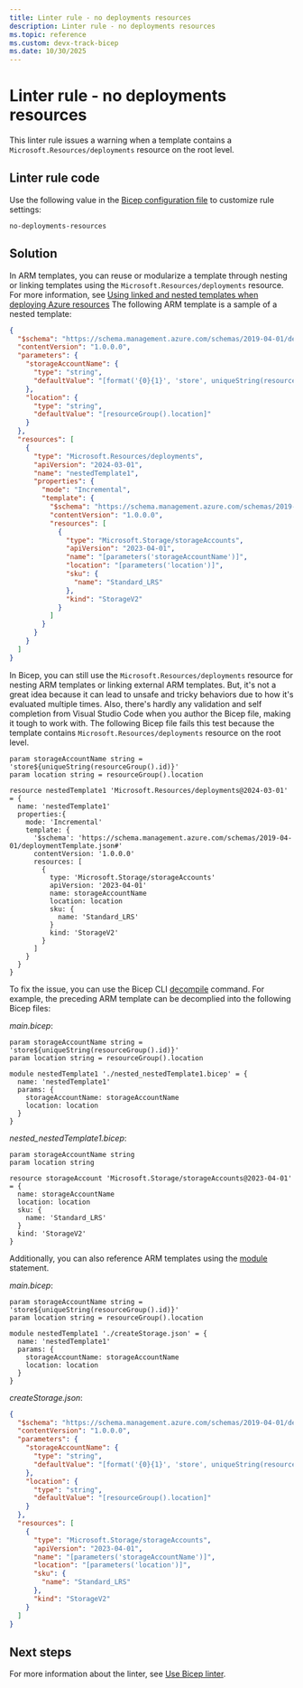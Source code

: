 ```yaml
---
title: Linter rule - no deployments resources
description: Linter rule - no deployments resources
ms.topic: reference
ms.custom: devx-track-bicep
ms.date: 10/30/2025
---
```


# Linter rule - no deployments resources

This linter rule issues a warning when a template contains a `Microsoft.Resources/deployments` resource on the root level.

## Linter rule code

Use the following value in the [Bicep configuration file](bicep-config-linter.md) to customize rule settings:

`no-deployments-resources`

## Solution

In ARM templates, you can reuse or modularize a template through nesting or linking templates using the `Microsoft.Resources/deployments` resource. For more information, see [Using linked and nested templates when deploying Azure resources](../templates/linked-templates.md) The following ARM template is a sample of a nested template:

```json
{
  "$schema": "https://schema.management.azure.com/schemas/2019-04-01/deploymentTemplate.json#",
  "contentVersion": "1.0.0.0",
  "parameters": {
    "storageAccountName": {
      "type": "string",
      "defaultValue": "[format('{0}{1}', 'store', uniqueString(resourceGroup().id))]"
    },
    "location": {
      "type": "string",
      "defaultValue": "[resourceGroup().location]"
    }
  },
  "resources": [
    {
      "type": "Microsoft.Resources/deployments",
      "apiVersion": "2024-03-01",
      "name": "nestedTemplate1",
      "properties": {
        "mode": "Incremental",
        "template": {
          "$schema": "https://schema.management.azure.com/schemas/2019-04-01/deploymentTemplate.json#",
          "contentVersion": "1.0.0.0",
          "resources": [
            {
              "type": "Microsoft.Storage/storageAccounts",
              "apiVersion": "2023-04-01",
              "name": "[parameters('storageAccountName')]",
              "location": "[parameters('location')]",
              "sku": {
                "name": "Standard_LRS"
              },
              "kind": "StorageV2"
            }
          ]
        }
      }
    }
  ]
}
```

In Bicep, you can still use the `Microsoft.Resources/deployments` resource for nesting ARM templates or linking external ARM templates. But, it's not a great idea because it can lead to unsafe and tricky behaviors due to how it's evaluated multiple times. Also, there's hardly any validation and self completion from Visual Studio Code when you author the Bicep file, making it tough to work with. The following Bicep file fails this test because the template contains `Microsoft.Resources/deployments` resource on the root level.

```bicep
param storageAccountName string = 'store${uniqueString(resourceGroup().id)}'
param location string = resourceGroup().location

resource nestedTemplate1 'Microsoft.Resources/deployments@2024-03-01' = {
  name: 'nestedTemplate1'
  properties:{
    mode: 'Incremental'
    template: {
      '$schema': 'https://schema.management.azure.com/schemas/2019-04-01/deploymentTemplate.json#'
      contentVersion: '1.0.0.0'
      resources: [
        {
          type: 'Microsoft.Storage/storageAccounts'
          apiVersion: '2023-04-01'
          name: storageAccountName
          location: location
          sku: {
            name: 'Standard_LRS'
          }
          kind: 'StorageV2'
        }
      ]
    }    
  }
}
```

To fix the issue, you can use the Bicep CLI [decompile](./bicep-cli.md#decompile) command. For example, the preceding ARM template can be decomplied into the following Bicep files:

_main.bicep_:

```bicep
param storageAccountName string = 'store${uniqueString(resourceGroup().id)}'
param location string = resourceGroup().location

module nestedTemplate1 './nested_nestedTemplate1.bicep' = {
  name: 'nestedTemplate1'
  params: {
    storageAccountName: storageAccountName
    location: location
  }
}
```

_nested_nestedTemplate1.bicep_:

```bicep
param storageAccountName string
param location string

resource storageAccount 'Microsoft.Storage/storageAccounts@2023-04-01' = {
  name: storageAccountName
  location: location
  sku: {
    name: 'Standard_LRS'
  }
  kind: 'StorageV2'
}
```

Additionally, you can also reference ARM templates using the [module](./modules.md) statement.

_main.bicep_:

```bicep
param storageAccountName string = 'store${uniqueString(resourceGroup().id)}'
param location string = resourceGroup().location

module nestedTemplate1 './createStorage.json' = {
  name: 'nestedTemplate1'
  params: {
    storageAccountName: storageAccountName
    location: location
  }
}
```

_createStorage.json_:

```json
{
  "$schema": "https://schema.management.azure.com/schemas/2019-04-01/deploymentTemplate.json#",
  "contentVersion": "1.0.0.0",
  "parameters": {
    "storageAccountName": {
      "type": "string",
      "defaultValue": "[format('{0}{1}', 'store', uniqueString(resourceGroup().id))]"
    },
    "location": {
      "type": "string",
      "defaultValue": "[resourceGroup().location]"
    }
  },
  "resources": [
    {
      "type": "Microsoft.Storage/storageAccounts",
      "apiVersion": "2023-04-01",
      "name": "[parameters('storageAccountName')]",
      "location": "[parameters('location')]",
      "sku": {
        "name": "Standard_LRS"
      },
      "kind": "StorageV2"
    }
  ]
}
```

## Next steps

For more information about the linter, see [Use Bicep linter](./linter.md).

